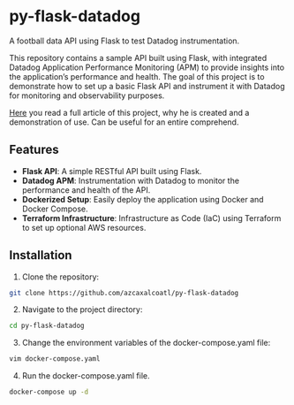 # py-flask-datadog

A football data API using Flask to test Datadog instrumentation.

This repository contains a sample API built using Flask, with integrated Datadog Application Performance Monitoring (APM) to provide insights into the application’s performance and health. The goal of this project is to demonstrate how to set up a basic Flask API and instrument it with Datadog for monitoring and observability purposes.

[Here](https://www.linkedin.com/pulse/instrumenting-flask-apis-datadog-apm-beginners-journey-raphael-konno-pgdfc?utm_source=share&utm_medium=member_ios&utm_campaign=share_via) you read a full article of this project, why he is created and a demonstration of use. Can be useful for an entire comprehend.

## Features
- **Flask API**: A simple RESTful API built using Flask.
- **Datadog APM**: Instrumentation with Datadog to monitor the performance and health of the API.
- **Dockerized Setup**: Easily deploy the application using Docker and Docker Compose.
- **Terraform Infrastructure**: Infrastructure as Code (IaC) using Terraform to set up optional AWS resources.

## Installation
1. Clone the repository:
```sh
git clone https://github.com/azcaxalcoatl/py-flask-datadog
```

2.	Navigate to the project directory:
```sh
cd py-flask-datadog
```

3. Change the environment variables of the docker-compose.yaml file:
```sh
vim docker-compose.yaml
```


4. Run the docker-compose.yaml file.
```sh
docker-compose up -d
```